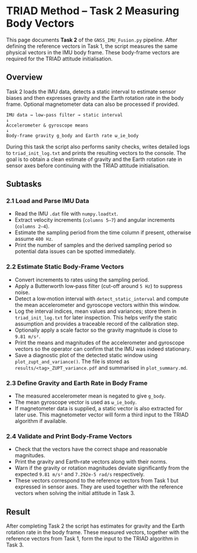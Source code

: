 # TRIAD Method – Task 2 Measuring Body Vectors

This page documents **Task 2** of the `GNSS_IMU_Fusion.py` pipeline. After defining the reference vectors in Task 1, the script measures the same physical vectors in the IMU body frame. These body-frame vectors are required for the TRIAD attitude initialisation.

## Overview

Task 2 loads the IMU data, detects a static interval to estimate sensor biases and then expresses gravity and the Earth rotation rate in the body frame. Optional magnetometer data can also be processed if provided.

```
IMU data → low-pass filter → static interval
↓
Accelerometer & gyroscope means
↓
Body-frame gravity g_body and Earth rate ω_ie_body
```

During this task the script also performs sanity checks, writes detailed logs to
`triad_init_log.txt` and prints the resulting vectors to the console. The goal is
to obtain a clean estimate of gravity and the Earth rotation rate in sensor
axes before continuing with the TRIAD attitude initialisation.

## Subtasks

### 2.1 Load and Parse IMU Data
- Read the IMU `.dat` file with `numpy.loadtxt`.
- Extract velocity increments (`columns 5–7`) and angular increments (`columns 2–4`).
- Estimate the sampling period from the time column if present, otherwise assume `400 Hz`.
- Print the number of samples and the derived sampling period so potential data
  issues can be spotted immediately.

### 2.2 Estimate Static Body‑Frame Vectors
- Convert increments to rates using the sampling period.
- Apply a Butterworth low‑pass filter (cut-off around `5 Hz`) to suppress noise.
- Detect a low‑motion interval with `detect_static_interval` and compute the mean
  accelerometer and gyroscope vectors within this window.
- Log the interval indices, mean values and variances; store them in
  `triad_init_log.txt` for later inspection. This helps verify the static
  assumption and provides a traceable record of the calibration step.
- Optionally apply a scale factor so the gravity magnitude is close to `9.81 m/s²`.
- Print the means and magnitudes of the accelerometer and gyroscope vectors so
  the operator can confirm that the IMU was indeed stationary.
- Save a diagnostic plot of the detected static window using
  `plot_zupt_and_variance()`. The file is stored as
  `results/<tag>_ZUPT_variance.pdf` and summarised in `plot_summary.md`.

### 2.3 Define Gravity and Earth Rate in Body Frame
- The measured accelerometer mean is negated to give `g_body`.
- The mean gyroscope vector is used as `ω_ie_body`.
- If magnetometer data is supplied, a static vector is also extracted for later
  use. This magnetometer vector will form a third input to the TRIAD algorithm
  if available.

### 2.4 Validate and Print Body‑Frame Vectors
- Check that the vectors have the correct shape and reasonable magnitudes.
- Print the gravity and Earth‑rate vectors along with their norms.
- Warn if the gravity or rotation magnitudes deviate significantly from the
  expected `9.81 m/s²` and `7.292e‑5 rad/s` respectively.
- These vectors correspond to the reference vectors from Task 1 but expressed in
  sensor axes. They are used together with the reference vectors when solving the
  initial attitude in Task 3.

## Result

After completing Task 2 the script has estimates for gravity and the Earth rotation rate in the body frame. These measured vectors, together with the reference vectors from Task 1, form the input to the TRIAD algorithm in Task 3.
